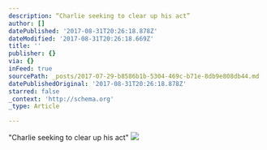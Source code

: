 ```yaml
---
description: “Charlie seeking to clear up his act”
author: []
datePublished: '2017-08-31T20:26:18.878Z'
dateModified: '2017-08-31T20:26:18.669Z'
title: ''
publisher: {}
via: {}
inFeed: true
sourcePath: _posts/2017-07-29-b8586b1b-5304-469c-b71e-8db9e808db44.md
datePublishedOriginal: '2017-08-31T20:26:18.878Z'
starred: false
_context: 'http://schema.org'
_type: Article

---
```

"Charlie seeking to clear up his act"
![](https://the-grid-user-content.s3-us-west-2.amazonaws.com/cb9b1839-c002-4c05-a9c6-2cd883d3d8cd.jpg)